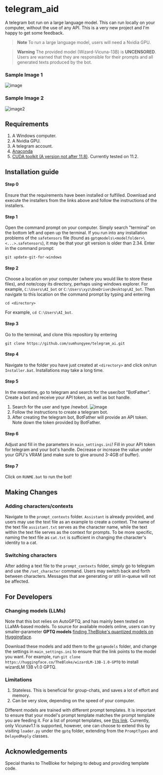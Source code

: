 # telegram_aid
A telegram bot run on a large language model. This can run locally on your computer, without the use of any API. This is a very new project and I'm happy to get some feedback.
> **Note**
> To run a large language model, users will need a Nvidia GPU.
> 

> **Warning**
> The provided model (Wizard-Vicuna-13B) is **UNCENSORED**. Users are warned that they are responsible for their prompts and all generated texts produced by the bot. 
>
### Sample Image 1
![image](https://github.com/sumhungyee/telegram_ai/assets/113227987/fb7f9124-27db-48ba-8a09-f25ac794236e)

### Sample Image 2
![image2](https://github.com/sumhungyee/telegram_ai/assets/113227987/93a27871-92a8-4709-950d-d285057a532d)

## Requirements
1. A Windows computer.
2. A Nvidia GPU.
3. A telegram account.
4. [Anaconda](https://www.anaconda.com/download)
5. [CUDA toolkit (A version not after 11.8)](https://developer.nvidia.com/cuda-toolkit-archive). Currently tested on 11.2.

## Installation guide
#### Step 0
Ensure that the requirements have been installed or fulfilled. Download and execute the installers from the links above and follow the instructions of the installers.

#### Step 1
Open the command prompt on your computer. Simply search "terminal" on the bottom left and open up the terminal. If you run into any installation problems of the `safetensors` file (found as `gptqmodels\<modelfolder>\<...>.safetensors`), it may be that your git version is older than 2.34. Enter in the command prompt:
```
git update-git-for-windows
```

#### Step 2
Choose a location on your computer (where you would like to store these files), and note/copy its directory, perhaps using windows explorer. For example, `C:\Users\AI_bot` or `C:\Users\xyz\OneDrive\Desktop\AI_bot`. Then navigate to this location on the command prompt by typing and entering
```
cd <directory>
```
For example, `cd C:\Users\AI_bot`.

#### Step 3
Go to the terminal, and clone this repository by entering
```
git clone https://github.com/sumhungyee/telegram_ai.git
```

#### Step 4
Navigate to the folder you have just created at `<directory>` and click on/run `Installer.bat`. Installations may take a long time.

#### Step 5
In the meantime, go to telegram and search for the user/bot "BotFather". Create a bot and receive your API token, as well as bot handle.
  1. Search for the user and type /newbot. ![image](https://github.com/sumhungyee/telegram_ai/assets/113227987/bf38bf0c-7ddf-48a5-9c1d-54e037aedc50)
  2. Follow the instructions to create a telegram bot.
  3. After creating the telegram bot, BotFather will provide an API token. Note down the token provided by BotFather.

#### Step 6
Adjust and fill in the parameters in `main_settings.ini`! Fill in your API token for telegram and your bot's handle. Decrease or increase the value under your GPU's VRAM (and make sure to give around 3-4GB of buffer). 

#### Step 7
Click on  `RUNME.bat` to run the bot!

## Making Changes
### Adding characters/contexts
Navigate to the `prompt_contexts` folder. `Assistant` is already provided, and users may use the text file as an example to create a context. The name of the text file `assistant.txt` serves as the character name, while the text within the text file serves as the context for prompts. To be more specific, naming the text file as `cat.txt` is sufficient in changing the character's identity to a cat.

### Switching characters
After adding a text file to the `prompt_contexts` folder, simply go to telegram and use the `/set_character` command. Users may switch back and forth between characters. Messages that are generating or still in-queue will not be affected.

## For Developers
### Changing models (LLMs)
Note that this bot relies on AutoGPTQ, and has mainly been tested on LLaMA-based models. To source for available models online, users can try smaller-parameter **GPTQ models** [finding TheBloke's quantized models on Huggingface](https://huggingface.co/TheBloke).

Download these models and add them to the `gptqmodels` folder, and change the settings in `main_settings.ini` to ensure that the link points to the model you want.
For example, run `git clone https://huggingface.co/TheBloke/wizardLM-13B-1.0-GPTQ` to install wizardLM 13B v1.0 GPTQ.

### Limitations
1. Stateless. This is beneficial for group-chats, and saves a lot of effort and memory.
2. Can be very slow, depending on the speed of your computer. 

Different models are trained with different prompt templates. It is important to ensure that your model's prompt template matches the prompt template you are feeding it. For a list of prompt templates, see [this link](https://www.reddit.com/r/LocalLLaMA/wiki/models#wiki_prompt_templates).
Currently, only Vicunav1.1 is supported, however, one can choose to extend this by visiting `loader.py` under the `gptq` folder, extending from the `PromptTypes` and `DelayedReply` classes. 
 
## Acknowledgements
Special thanks to TheBloke for helping to debug and providing template code.


